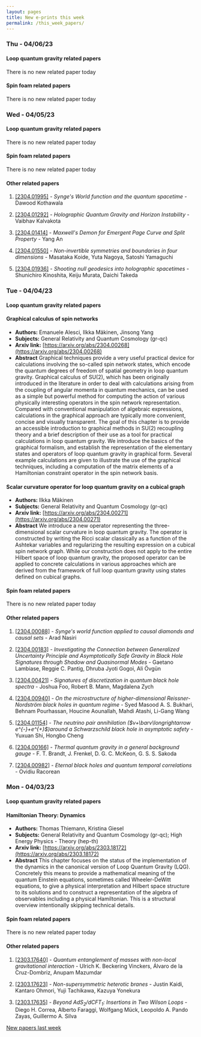```yaml
---
layout: pages
title: New e-prints this week
permalink: /this_week_papers/
---
```




### Thu - 04/06/23

#### Loop quantum gravity related papers

There is no new related paper today 

#### Spin foam related papers

There is no new related paper today 

### Wed - 04/05/23

#### Loop quantum gravity related papers

There is no new related paper today 

#### Spin foam related papers

There is no new related paper today 



#### Other related papers

1. [[2304.01995]](https://arxiv.org/abs/2304.01995) - *Synge's World function and the quantum spacetime* - Dawood Kothawala

1. [[2304.01292]](https://arxiv.org/abs/2304.01292) - *Holographic Quantum Gravity and Horizon Instability* - Vaibhav Kalvakota

1. [[2304.01414]](https://arxiv.org/abs/2304.01414) - *Maxwell's Demon for Emergent Page Curve and Split Property* - Yang An

1. [[2304.01550]](https://arxiv.org/abs/2304.01550) - *Non-invertible symmetries and boundaries in four dimensions* - Masataka Koide, Yuta Nagoya, Satoshi Yamaguchi

1. [[2304.01936]](https://arxiv.org/abs/2304.01936) - *Shooting null geodesics into holographic spacetimes* - Shunichiro Kinoshita, Keiju Murata, Daichi Takeda



### Tue - 04/04/23

#### Loop quantum gravity related papers

#### **Graphical calculus of spin networks**
 - **Authors:** Emanuele Alesci, Ilkka Mäkinen, Jinsong Yang
 - **Subjects:** General Relativity and Quantum Cosmology (gr-qc)
 - **Arxiv link:** [https://arxiv.org/abs/2304.00268](https://arxiv.org/abs/2304.00268)
 - **Abstract**
 Graphical techniques provide a very useful practical device for calculations involving the so-called spin network states, which encode the quantum degrees of freedom of spatial geometry in loop quantum gravity. Graphical calculus of SU(2), which has been originally introduced in the literature in order to deal with calculations arising from the coupling of angular momenta in quantum mechanics, can be used as a simple but powerful method for computing the action of various physically interesting operators in the spin network representation. Compared with conventional manipulation of algebraic expressions, calculations in the graphical approach are typically more convenient, concise and visually transparent. The goal of this chapter is to provide an accessible introduction to graphical methods in SU(2) recoupling theory and a brief description of their use as a tool for practical calculations in loop quantum gravity. We introduce the basics of the graphical formalism, and establish the representation of the elementary states and operators of loop quantum gravity in graphical form. Several example calculations are given to illustrate the use of the graphical techniques, including a computation of the matrix elements of a Hamiltonian constraint operator in the spin network basis. 

#### **Scalar curvature operator for loop quantum gravity on a cubical graph**
 - **Authors:** Ilkka Mäkinen
 - **Subjects:** General Relativity and Quantum Cosmology (gr-qc)
 - **Arxiv link:** [https://arxiv.org/abs/2304.00271](https://arxiv.org/abs/2304.00271)
 - **Abstract**
 We introduce a new operator representing the three-dimensional scalar curvature in loop quantum gravity. The operator is constructed by writing the Ricci scalar classically as a function of the Ashtekar variables and regularizing the resulting expression on a cubical spin network graph. While our construction does not apply to the entire Hilbert space of loop quantum gravity, the proposed operator can be applied to concrete calculations in various approaches which are derived from the framework of full loop quantum gravity using states defined on cubical graphs. 

#### Spin foam related papers

There is no new related paper today 



#### Other related papers

1. [[2304.00088]](https://arxiv.org/abs/2304.00088) - *Synge's world function applied to causal diamonds and causal sets* - Arad Nasiri

1. [[2304.00183]](https://arxiv.org/abs/2304.00183) - *Investigating the Connection between Generalized Uncertainty Principle  and Asymptotically Safe Gravity in Black Hole Signatures through Shadow and  Quasinormal Modes* - Gaetano Lambiase, Reggie C. Pantig, Dhruba Jyoti Gogoi, Ali Övgün

1. [[2304.00421]](https://arxiv.org/abs/2304.00421) - *Signatures of discretization in quantum black hole spectra* - Joshua Foo, Robert B. Mann, Magdalena Zych

1. [[2304.00940]](https://arxiv.org/abs/2304.00940) - *On the microstructure of higher-dimensional Reissner-Nordström black  holes in quantum regime* - Syed Masood A. S. Bukhari, Behnam Pourhassan, Houcine Aounallah, Mahdi Atashi, Li-Gang Wang

1. [[2304.01154]](https://arxiv.org/abs/2304.01154) - *The neutrino pair annihilation ($ν+\barν\longrightarrow  e^{-}+e^{+}$)around a Schwarzschild black hole in asymptotic safety* - Yuxuan Shi, Hongbo Cheng

1. [[2304.00166]](https://arxiv.org/abs/2304.00166) - *Thermal quantum gravity in a general background gauge* - F. T. Brandt, J. Frenkel, D. G. C. McKeon, G. S. S. Sakoda

1. [[2304.00982]](https://arxiv.org/abs/2304.00982) - *Eternal black holes and quantum temporal correlations* - Ovidiu Racorean



### Mon - 04/03/23

#### Loop quantum gravity related papers

#### **Hamiltonian Theory: Dynamics**
 - **Authors:** Thomas Thiemann, Kristina Giesel
 - **Subjects:** General Relativity and Quantum Cosmology (gr-qc); High Energy Physics - Theory (hep-th)
 - **Arxiv link:** [https://arxiv.org/abs/2303.18172](https://arxiv.org/abs/2303.18172)
 - **Abstract**
 This chapter focuses on the status of the implementation of the dynamics in the canonical version of Loop Quantum Gravity (LQG). Concretely this means to provide a mathematical meaning of the quantum Einstein equations, sometimes called Wheeler-DeWitt equations, to give a physical interpretation and Hilbert space structure to its solutions and to construct a representation of the algebra of observables including a physical Hamiltonian. This is a structural overview intentionally skipping technical details. 

#### Spin foam related papers

There is no new related paper today 



#### Other related papers

1. [[2303.17640]](https://arxiv.org/abs/2303.17640) - *Quantum entanglement of masses with non-local gravitational interaction* - Ulrich K. Beckering Vinckers, Álvaro de la Cruz-Dombriz, Anupam Mazumdar

1. [[2303.17623]](https://arxiv.org/abs/2303.17623) - *Non-supersymmetric heterotic branes* - Justin Kaidi, Kantaro Ohmori, Yuji Tachikawa, Kazuya Yonekura

1. [[2303.17635]](https://arxiv.org/abs/2303.17635) - *Beyond AdS$_2$/dCFT$_1$: Insertions in Two Wilson Loops* - Diego H. Correa, Alberto Faraggi, Wolfgang Mück, Leopoldo A. Pando Zayas, Guillermo A. Silva






[New papers last week]({{site.url}}/archived/weekly/pre-prints/2023/04/03/archived_weekly_papers.html)